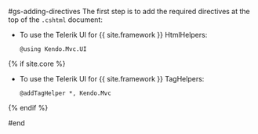 #gs-adding-directives
The first step is to add the required directives at the top of the `.cshtml` document:

* To use the Telerik UI for {{ site.framework }} HtmlHelpers:

    ```cshtml
    @using Kendo.Mvc.UI
    ```

{% if site.core %}

* To use the Telerik UI for {{ site.framework }} TagHelpers:

    ```cshtml
    @addTagHelper *, Kendo.Mvc
    ```

{% endif %}

#end